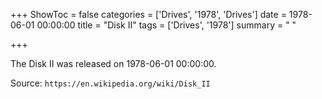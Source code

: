 +++
ShowToc = false
categories = ['Drives', '1978', 'Drives']
date = 1978-06-01 00:00:00
title = "Disk II"
tags = ['Drives', '1978']
summary = " "

+++

The Disk II was released on 1978-06-01 00:00:00.

Source: `https://en.wikipedia.org/wiki/Disk_II`


